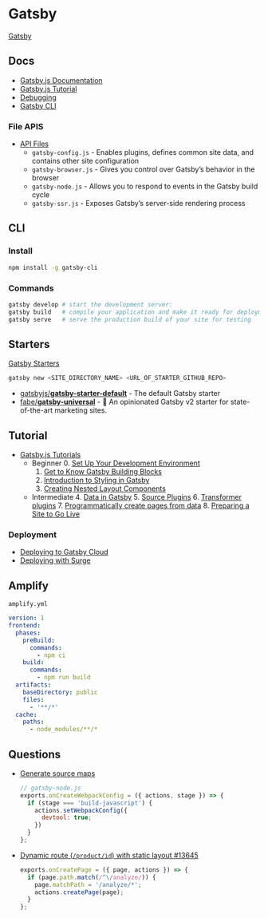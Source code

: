 # Gatsby

[Gatsby](https://www.gatsbyjs.com/)

## Docs

* [Gatsby.js Documentation](https://www.gatsbyjs.com/docs/)
* [Gatsby.js Tutorial](https://www.gatsbyjs.com/tutorial/)
* [Debugging](https://www.gatsbyjs.com/docs/debugging/)
* [Gatsby CLI](https://www.gatsbyjs.com/docs/gatsby-cli/)


### File APIS

* [API Files](https://www.gatsbyjs.com/docs/api-files/)
  * `gatsby-config.js` - Enables plugins, defines common site data, and contains other site configuration
  * `gatsby-browser.js` - Gives you control over Gatsby’s behavior in the browser
  * `gatsby-node.js` - Allows you to respond to events in the Gatsby build cycle
  * `gatsby-ssr.js` - Exposes Gatsby’s server-side rendering process

## CLI

### Install

```bash
npm install -g gatsby-cli
```

### Commands

```bash
gatsby develop # start the development server:
gatsby build   # compile your application and make it ready for deployment
gatsby serve   # serve the production build of your site for testing
```

## Starters

[Gatsby Starters](https://www.gatsbyjs.com/starters)

```bash
gatsby new <SITE_DIRECTORY_NAME> <URL_OF_STARTER_GITHUB_REPO>
```

* [gatsbyjs/**gatsby-starter-default**](https://github.com/gatsbyjs/gatsby-starter-default) - The default Gatsby starter
* [fabe/**gatsby-universal**](https://github.com/fabe/gatsby-universal) - 🔮 An opinionated Gatsby v2 starter for state-of-the-art marketing sites.



## Tutorial

* [Gatsby.js Tutorials](https://www.gatsbyjs.com/tutorial/)
  * Beginner
    0. [Set Up Your Development Environment](https://www.gatsbyjs.com/tutorial/part-zero/)
    1. [Get to Know Gatsby Building Blocks](https://www.gatsbyjs.com/tutorial/part-one/)
    2. [Introduction to Styling in Gatsby](https://www.gatsbyjs.com/tutorial/part-two/)
    3. [Creating Nested Layout Components](https://www.gatsbyjs.com/tutorial/part-three/)
  * Intermediate
    4. [Data in Gatsby](https://www.gatsbyjs.com/tutorial/part-four/)
    5. [Source Plugins](https://www.gatsbyjs.com/tutorial/part-five/)
    6. [Transformer plugins](https://www.gatsbyjs.com/tutorial/part-six/)
    7. [Programmatically create pages from data](https://www.gatsbyjs.com/tutorial/part-seven/)
    8. [Preparing a Site to Go Live](https://www.gatsbyjs.com/tutorial/part-eight/)




### Deployment

* [Deploying to Gatsby Cloud](https://www.gatsbyjs.com/docs/deploying-to-gatsby-cloud/#set-up-an-existing-gatsby-site)
* [Deploying with Surge](https://surge.sh/help/getting-started-with-surge)



## Amplify

`amplify.yml`

```yml
version: 1
frontend:
  phases:
    preBuild:
      commands:
        - npm ci
    build:
      commands:
        - npm run build
  artifacts:
    baseDirectory: public
    files:
      - '**/*'
  cache:
    paths:
      - node_modules/**/*
```



## Questions

* [Generate source maps](https://github.com/gatsbyjs/gatsby/issues/3817)

    ```js
    // gatsby-node.js
    exports.onCreateWebpackConfig = ({ actions, stage }) => {
      if (stage === 'build-javascript') {
        actions.setWebpackConfig({
          devtool: true;
        })
      }
    };
    ```

* [Dynamic route (`/product/id`) with static layout #13645](https://github.com/gatsbyjs/gatsby/issues/13645)

    ```js
    exports.onCreatePage = ({ page, actions }) => {
      if (page.path.match(/^\/analyze/)) {
        page.matchPath = '/analyze/*';
        actions.createPage(page);
      }
    };
    ```

